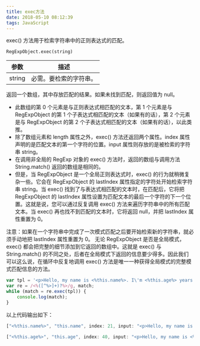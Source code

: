 ```yaml
---
title: exec方法
date: 2018-05-10 08:12:39
tags: JavaScript
---
```

exec() 方法用于检索字符串中的正则表达式的匹配。

```
RegExpObject.exec(string)
```
参数 | 描述
--- | ---
string | 必需。要检索的字符串。

返回一个数组，其中存放匹配的结果。如果未找到匹配，则返回值为 null。
<!-- more -->
* 此数组的第 0 个元素是与正则表达式相匹配的文本，第 1 个元素是与 RegExpObject 的第 1 个子表达式相匹配的文本（如果有的话），第 2 个元素是与 RegExpObject 的第 2 个子表达式相匹配的文本（如果有的话），以此类推。
* 除了数组元素和 length 属性之外，exec() 方法还返回两个属性。index 属性声明的是匹配文本的第一个字符的位置。input 属性则存放的是被检索的字符串 string。
* 在调用非全局的 RegExp 对象的 exec() 方法时，返回的数组与调用方法 String.match() 返回的数组是相同的。
* 但是，当 RegExpObject 是一个全局正则表达式时，exec() 的行为就稍微复杂一些。它会在 RegExpObject 的 lastIndex 属性指定的字符处开始检索字符串 string。当 exec() 找到了与表达式相匹配的文本时，在匹配后，它将把 RegExpObject 的 lastIndex 属性设置为匹配文本的最后一个字符的下一个位置。这就是说，您可以通过反复调用 exec() 方法来遍历字符串中的所有匹配文本。当 exec() 再也找不到匹配的文本时，它将返回 null，并把 lastIndex 属性重置为 0。

注意：如果在一个字符串中完成了一次模式匹配之后要开始检索新的字符串，就必须手动地把 lastIndex 属性重置为 0。
无论 RegExpObject 是否是全局模式，exec() 都会把完整的细节添加到它返回的数组中。这就是 exec() 与 String.match() 的不同之处，后者在全局模式下返回的信息要少得多。因此我们可以这么说，在循环中反复地调用 exec() 方法是唯一一种获得全局模式的完整模式匹配信息的方法。

```js
var tpl = '<p>Hello, my name is <%this.name%>. I\'m <%this.age%> years old.</p>';
var re = /<%([^%>]+)?%>/g, match;
while (match = re.exec(tpl)) {
    console.log(match);
}
```
以上代码输出如下：
```js
["<%this.name%>", "this.name", index: 21, input: "<p>Hello, my name is <%this.name%>. I'm <%this.age%> years old.</p>"]

["<%this.age%>", "this.age", index: 40, input: "<p>Hello, my name is <%this.name%>. I'm <%this.age%> years old.</p>"]
```
